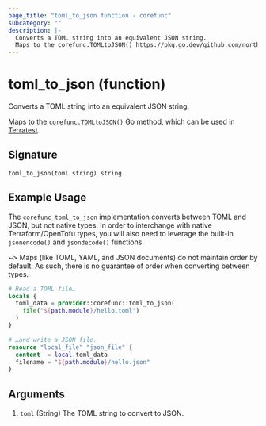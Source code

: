 ```yaml
---
page_title: "toml_to_json function - corefunc"
subcategory: ""
description: |-
  Converts a TOML string into an equivalent JSON string.
  Maps to the corefunc.TOMLtoJSON() https://pkg.go.dev/github.com/northwood-labs/terraform-provider-corefunc/corefunc#TOMLtoJSON Go method, which can be used in Terratest https://terratest.gruntwork.io.
---
```


# toml_to_json (function)

Converts a TOML string into an equivalent JSON string.

Maps to the [`corefunc.TOMLtoJSON()`](https://pkg.go.dev/github.com/northwood-labs/terraform-provider-corefunc/corefunc#TOMLtoJSON) Go method, which can be used in [Terratest](https://terratest.gruntwork.io).

## Signature

<!-- signature generated by tfplugindocs -->
```text
toml_to_json(toml string) string
```

## Example Usage

The `corefunc_toml_to_json` implementation converts between TOML and JSON, but not native types. In order to interchange with native Terraform/OpenTofu types, you will also need to leverage the built-in `jsonencode()` and `jsondecode()` functions.

~> Maps (like TOML, YAML, and JSON documents) do not maintain order by default. As such, there is no guarantee of order when converting between types.

```terraform
# Read a TOML file…
locals {
  toml_data = provider::corefunc::toml_to_json(
    file("${path.module}/hello.toml")
  )
}

# …and write a JSON file.
resource "local_file" "json_file" {
  content  = local.toml_data
  filename = "${path.module}/hello.json"
}
```

## Arguments

1. `toml` (String) The TOML string to convert to JSON.

<!-- Preview the provider docs with the Terraform registry provider docs preview tool: https://registry.terraform.io/tools/doc-preview -->
